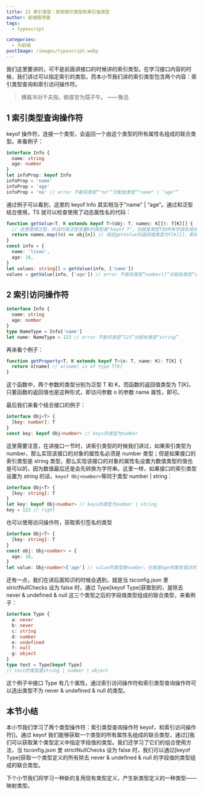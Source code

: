 ```yaml
---
title: 21 索引类型：获取索引类型和索引值类型
author: 前端程序猿
tags:
  - typescript

categories:
  - 大前端
postImage: /images/typescript.webp
---
```


我们这里要讲的，可不是前面讲接口的时候讲的索引类型。在学习接口内容的时候，我们讲过可以指定索引的类型。而本小节我们讲的索引类型包含两个内容：索引类型查询和索引访问操作符。

<!-- more -->

> 横眉冷对千夫指，俯首甘为孺子牛。 ——鲁迅

## 1 索引类型查询操作符

keyof 操作符，连接一个类型，会返回一个由这个类型的所有属性名组成的联合类型。来看例子：

```ts
interface Info {
  name: string
  age: number
}
let infoProp: keyof Info
infoProp = 'name'
infoProp = 'age'
infoProp = 'no' // error 不能将类型“"no"”分配给类型“"name" | "age"”
```

通过例子可以看到，这里的 keyof Info 其实相当于"name" | “age”。通过和泛型结合使用，TS 就可以检查使用了动态属性名的代码：

```ts
function getValue<T, K extends keyof T>(obj: T, names: K[]): T[K][] {
  // 这里使用泛型，并且约束泛型变量K的类型是"keyof T"，也就是类型T的所有字段名组成的联合类型
  return names.map((n) => obj[n]) // 指定getValue的返回值类型为T[K][]，即类型为T的值的属性值组成的数组
}
const info = {
  name: 'lison',
  age: 18,
}
let values: string[] = getValue(info, ['name'])
values = getValue(info, ['age']) // error 不能将类型“number[]”分配给类型“string[]”
```

## 2 索引访问操作符

```ts
interface Info {
  name: string
  age: number
}
type NameType = Info['name']
let name: NameType = 123 // error 不能将类型“123”分配给类型“string”
```

再来看个例子：

```ts
function getProperty<T, K extends keyof T>(o: T, name: K): T[K] {
  return o[name] // o[name] is of type T[K]
}
```

这个函数中，两个参数的类型分别为泛型 T 和 K，而函数的返回值类型为 T[K]，只要函数的返回值也是这种形式，即访问参数 o 的参数 name 属性，即可。

最后我们来看个结合接口的例子：

```ts
interface Obj<T> {
  [key: number]: T
}
const key: keyof Obj<number> // keys的类型为number
```

这里需要注意，在讲接口一节时，讲索引类型的时候我们讲过，如果索引类型为 number，那么实现该接口的对象的属性名必须是 number 类型；但是如果接口的索引类型是 string 类型，那么实现该接口的对象的属性名设置为数值类型的值也是可以的，因为数值最后还是会先转换为字符串。这里一样，如果接口的索引类型设置为 string 的话，`keyof Obj<number>`等同于类型 number | string：

```ts
interface Obj<T> {
  [key: string]: T
}
let key: keyof Obj<number> // keys的类型为number | string
key = 123 // right
```

也可以使用访问操作符，获取索引签名的类型

```ts
interface Obj<T> {
  [key: string]: T
}
const obj: Obj<number> = {
  age: 18,
}
let value: Obj<number>['age'] // value的类型是number，也就是age的属性值18的类型
```

还有一点，我们在讲后面知识的时候会遇到，就是当 tsconfig.json 里 strictNullChecks 设为 false 时，通过 Type[keyof Type]获取到的，是除去 never & undefined & null 这三个类型之后的字段值类型组成的联合类型，来看例子：

```ts
interface Type {
  a: never
  b: never
  c: string
  d: number
  e: undefined
  f: null
  g: object
}
type test = Type[keyof Type]
// test的类型是string | number | object
```

这个例子中接口 Type 有几个属性，通过索引访问操作符和索引类型查询操作符可以选出类型不为 never & undefined & null 的类型。

## 本节小结

本小节我们学习了两个类型操作符：索引类型查询操作符 keyof，和索引访问操作符[]。通过 keyof 我们能够获取一个类型的所有属性名组成的联合类型，通过[]我们可以获取某个类型定义中指定字段值的类型。我们还学习了它们的组合使用方法，当 tsconfig.json 里 strictNullChecks 设为 false 时，我们可以通过[keyof Type]获取一个类型定义的所有除去 never & undefined & null 的字段值的类型组成的联合类型。

下个小节我们将学习一种新的复用现有类型定义，产生新类型定义的一种类型——映射类型。
